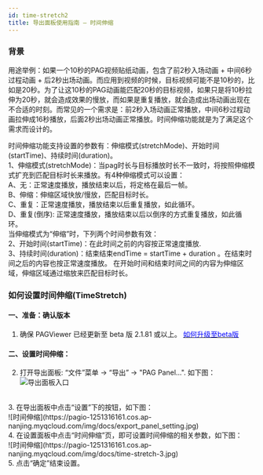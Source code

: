 ```yaml
---
id: time-stretch2
title: 导出面板使用指南 — 时间伸缩
---
```


### 背景
用途举例：如果一个10秒的PAG视频贴纸动画，包含了前2秒入场动画 + 中间6秒过程动画 + 后2秒出场动画。而应用到视频的时候，目标视频可能不是10秒的，比如是20秒。为了让这10秒的PAG动画能匹配20秒的目标视频，如果只是将10秒拉伸为20秒，就会造成效果的慢放，而如果是重复播放，就会造成出场动画出现在不合适的时刻。而常见的一个需求是：前2秒入场动画正常播放，中间6秒过程动画拉伸成16秒播放，后面2秒出场动画正常播放。时间伸缩功能就是为了满足这个需求而设计的。 <br/>

时间伸缩功能支持设置的参数有：伸缩模式(stretchMode)、开始时间(startTime)、持续时间(duration)。 <br/>
1、伸缩模式(stretchMode)：当pag时长与目标播放时长不一致时，将按照伸缩模式扩充到匹配目标时长来播放。有4种伸缩模式可以设置： <br/>
  A、无：正常速度播放，播放结束以后，将定格在最后一帧。 <br/>
  B、伸缩：伸缩区域快放/慢放，匹配目标时长。 <br/>
  C、重复：正常速度播放，播放结束以后重复播放，如此循环。 <br/>
  D、重复(倒序): 正常速度播放，播放结束以后以倒序的方式重复播放，如此循环。 <br/>
当伸缩模式为“伸缩”时，下列两个时间参数有效： <br/>
2、开始时间(startTime)：在此时间之前的内容按正常速度播放. <br/>
3、持续时间(duration)：结束结束endTime = startTime + duration 。在结束时间之后的内容也按正常速度播放。 在开始时间和结束时间之间的内容为伸缩区域，伸缩区域通过缩放来匹配目标时长。<br/>


### 如何设置时间伸缩(TimeStretch)
#### 一、准备：确认版本 <br/>
1. 确保 PAGViewer 已经更新至 beta 版 2.1.81 或以上。 [<font color=blue>如何升级至beta版</font>](/docs/beta.html) <br/>

#### 二、设置时间伸缩：<br/>
2. 打开导出面板: “文件”菜单 -> “导出” -> "PAG Panel...". 如下图：<br/>
![导出面板入口](https://pagio-1251316161.cos.ap-nanjing.myqcloud.com/img/docs/export_panel_entrance.jpg)
<br/>
3. 在导出面板中点击“设置”下的按钮，如下图：<br/>
![时间伸缩](https://pagio-1251316161.cos.ap-nanjing.myqcloud.com/img/docs/export_panel_setting.jpg)
<br/>
4. 在设置面板中点击“时间伸缩”页，即可设置时间伸缩的相关参数，如下图：<br/>
![时间伸缩](https://pagio-1251316161.cos.ap-nanjing.myqcloud.com/img/docs/time-stretch-3.jpg)
<br/>
5. 点击“确定”结束设置。<br/>
